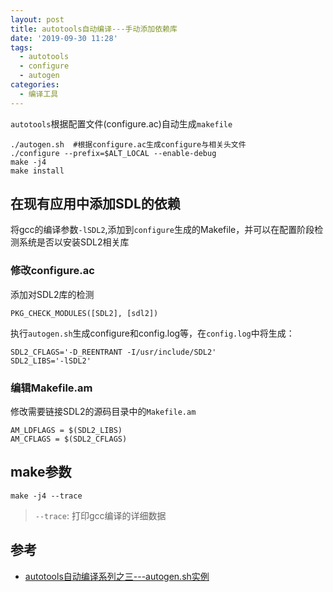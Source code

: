 ```yaml
---
layout: post
title: autotools自动编译---手动添加依赖库
date: '2019-09-30 11:28'
tags:
  - autotools
  - configure
  - autogen
categories:
  - 编译工具
---
```


`autotools`根据配置文件(configure.ac)自动生成`makefile`

<!--more-->

```
./autogen.sh  #根据configure.ac生成configure与相关头文件
./configure --prefix=$ALT_LOCAL --enable-debug
make -j4
make install
```

## 在现有应用中添加SDL的依赖

将gcc的编译参数`-lSDL2`,添加到`configure`生成的Makefile，并可以在配置阶段检测系统是否以安装SDL2相关库

### 修改configure.ac

添加对SDL2库的检测
```
PKG_CHECK_MODULES([SDL2], [sdl2])
```

执行`autogen.sh`生成configure和config.log等，在`config.log`中将生成：
```
SDL2_CFLAGS='-D_REENTRANT -I/usr/include/SDL2'     
SDL2_LIBS='-lSDL2'                                 
```
### 编辑Makefile.am

修改需要链接SDL2的源码目录中的`Makefile.am`
```
AM_LDFLAGS = $(SDL2_LIBS)
AM_CFLAGS = $(SDL2_CFLAGS)
```

## make参数

```
make -j4 --trace
```
> `--trace`: 打印gcc编译的详细数据

## 参考

- [autotools自动编译系列之三---autogen.sh实例](https://blog.csdn.net/kongshuai19900505/article/details/79104442)
